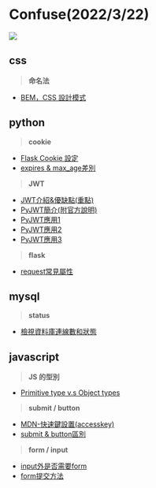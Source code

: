# Confuse(2022/3/22)

![](https://i.imgur.com/HypZcRq.png)

## css
> **命名法**
- [BEM，CSS 設計模式](https://chupai.github.io/posts/2104/bem/)

## python
> **cookie**
- [Flask Cookie 設定](https://www.maxlist.xyz/2019/05/11/flask-cookie/)
- [expires & max_age差別](https://mrcoles.com/blog/cookies-max-age-vs-expires/)

> **JWT**
- [JWT介紹&優缺點(重點)](https://my.oschina.net/u/4309098/blog/3414642)
- [PyJWT簡介(附官方說明)](https://joehuang-pop.github.io/2020/03/01/Python-PyJWT-%E5%8A%A0%E8%A7%A3%E5%AF%86%E6%A8%A1%E7%B5%84-encode-decode/)
- [PyJWT應用1](https://blog.csdn.net/yilovexing/article/details/104010890)
- [PyJWT應用2](https://juejin.cn/post/6844903892157726733)
- [PyJWT應用3](https://www.bbsmax.com/A/6pdDBNOqJw/)
> **flask**
- [request常見屬性](https://zhuanlan.zhihu.com/p/166445428)

## mysql
> **status**
- [檢視資料庫連線數和狀態](https://www.itread01.com/p/1196977.html)

## javascript
> **JS 的型別**
- [Primitive type v.s Object types](https://medium.com/@jobboy0101/js%E5%9F%BA%E7%A4%8E-primitive-type-v-s-object-types-f88f7c16f225)
> **submit / button**
- [MDN-快速鍵設置(accesskey)](https://developer.mozilla.org/zh-TW/docs/Web/HTML/Element/input/submit)
- [submit & button區別](https://harttle.land/2015/08/03/form-submit.html)

> **form / input**
- [input外是否需要form](https://blog.csdn.net/lamanchas/article/details/78753031)
- [form提交方法](https://blog.csdn.net/zhangyuliang6430/article/details/95961574)